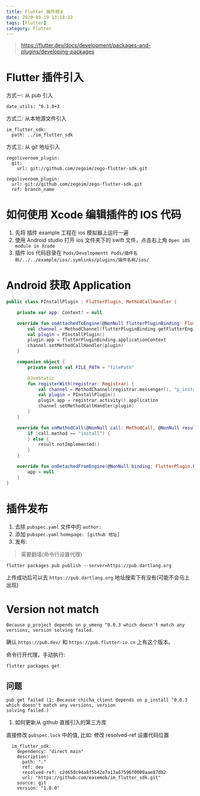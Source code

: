 ```yaml
---
title: Flutter 插件相关
date: 2020-03-19 13:18:12
tags: [Flutter]
category: Flutter
---
```


>https://flutter.dev/docs/development/packages-and-plugins/developing-packages

# Flutter 插件引入

方式一: 从 pub 引入

```
date_utils: ^0.1.0+3
```

方式二: 从本地源文件引入

```
im_flutter_sdk:
  path: ../im_flutter_sdk
```

方式三: 从 git 地址引入

```
zegoliveroom_plugin:
  git:
    url: git://github.com/zegoim/zego-flutter-sdk.git
```

```
zegoliveroom_plugin:
  url: git://github.com/zegoim/zego-flutter-sdk.git
  ref: branch_name
```


# 如何使用 Xcode 编辑插件的 IOS 代码

1. 先将 插件 example 工程在 ios 模拟器上运行一遍
2. 使用 Android studio 打开 ios 文件夹下的 swift 文件，点击右上角 `Open iOS module in Xcode`
3. 插件 ios 代码目录在 `Pods/Developmentt Pods/插件名称/../../example/ios/.symlinks/plugins/插件名称/ios/`

# Android 获取 Application

```Kotlin
public class PInstallPlugin : FlutterPlugin, MethodCallHandler {

    private var app: Context? = null

    override fun onAttachedToEngine(@NonNull flutterPluginBinding: FlutterPlugin.FlutterPluginBinding) {
        val channel = MethodChannel(flutterPluginBinding.getFlutterEngine().getDartExecutor(), "p_install")
        val plugin = PInstallPlugin()
        plugin.app = flutterPluginBinding.applicationContext
        channel.setMethodCallHandler(plugin)
    }

    companion object {
        private const val FILE_PATH = "filePath"

        @JvmStatic
        fun registerWith(registrar: Registrar) {
            val channel = MethodChannel(registrar.messenger(), "p_install")
            val plugin = PInstallPlugin()
            plugin.app = registrar.activity().application
            channel.setMethodCallHandler(plugin)
        }
    }

    override fun onMethodCall(@NonNull call: MethodCall, @NonNull result: Result) {
        if (call.method == "install") {
        } else {
            result.notImplemented()
        }
    }

    override fun onDetachedFromEngine(@NonNull binding: FlutterPlugin.FlutterPluginBinding) {
        app = null
    }
}

```

# 插件发布

1. 去除 `pubspec.yaml` 文件中的 `author:`
2. 添加 `pubspec.yaml` `homepage: [github 地址]`
3. 发布:

> 需要翻墙(命令行设置代理)

```
flutter packages pub publish --server=https://pub.dartlang.org
```

上传成功后可以去 `https://pub.dartlang.org` 地址搜索下有没有(可能不会马上出现)

# Version not match

```
Because p_project depends on p_umeng ^0.0.3 which doesn't match any versions, version solving failed.
```

确认 `https://pub.dev/` 和 `https://pub.flutter-io.cn` 上有这个版本。

命令行开代理，手动执行:

```
flutter packages get
```


## 问题

```
pub get failed (1; Because chicha_client depends on p_install ^0.0.3 which doesn't match any versions, version
solving failed.)
```

1. 如何更新从 github 直接引入的第三方库

直接修改 `pubspec.lock` 中的值, 比如: 修改 resolved-ref 设置代码位置

```
  im_flutter_sdk:
    dependency: "direct main"
    description:
      path: "."
      ref: dev
      resolved-ref: c2d65dc94a8f5b42e7a13a67596f0009aae87db2
      url: "https://github.com/easemob/im_flutter_sdk.git"
    source: git
    version: "1.0.0"
```



